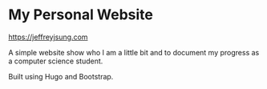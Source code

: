 # My Personal Website

https://jeffreyjsung.com

A simple website show who I am a little bit and to document my progress as a computer science student.

Built using Hugo and Bootstrap.
